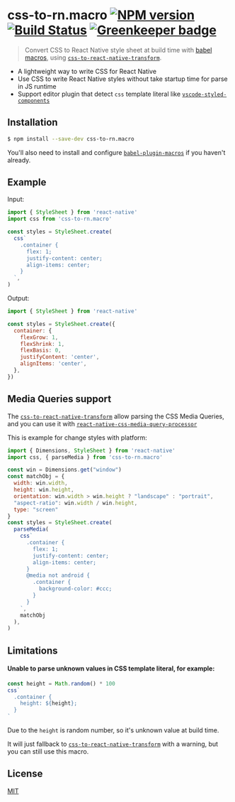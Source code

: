 # css-to-rn.macro [![NPM version](http://img.shields.io/npm/v/css-to-rn.macro.svg?style=flat)](https://www.npmjs.com/package/css-to-rn.macro) [![Build Status](https://travis-ci.org/jhen0409/css-to-rn.macro.svg?branch=master)](https://travis-ci.org/jhen0409/css-to-rn.macro) [![Greenkeeper badge](https://badges.greenkeeper.io/jhen0409/css-to-rn.macro.svg)](https://greenkeeper.io/)

> Convert CSS to React Native style sheet at build time with [babel macros](https://github.com/kentcdodds/babel-plugin-macros), using [`css-to-react-native-transform`](https://github.com/kristerkari/css-to-react-native-transform).

- A lightweight way to write CSS for React Native
- Use CSS to write React Native styles without take startup time for parse in JS runtime
- Support editor plugin that detect `css` template literal like [`vscode-styled-components`](https://github.com/styled-components/vscode-styled-components)

## Installation

```bash
$ npm install --save-dev css-to-rn.macro
```

You'll also need to install and configure [`babel-plugin-macros`](https://github.com/kentcdodds/babel-plugin-macros) if you haven't already.

## Example

Input:

```js
import { StyleSheet } from 'react-native'
import css from 'css-to-rn.macro'

const styles = StyleSheet.create(
  css`
    .container {
      flex: 1;
      justify-content: center;
      align-items: center;
    }
  `,
)
```

Output:

```js
import { StyleSheet } from 'react-native'

const styles = StyleSheet.create({
  container: {
    flexGrow: 1,
    flexShrink: 1,
    flexBasis: 0,
    justifyContent: 'center',
    alignItems: 'center',
  },
})
```

## Media Queries support

The [`css-to-react-native-transform`](https://github.com/kristerkari/css-to-react-native-transform) allow parsing the CSS Media Queries, and you can use it with [`react-native-css-media-query-processor`](https://github.com/kristerkari/react-native-css-media-query-processor)

This is example for change styles with platform:

```js
import { Dimensions, StyleSheet } from 'react-native'
import css, { parseMedia } from 'css-to-rn.macro'

const win = Dimensions.get("window")
const matchObj = {
  width: win.width,
  height: win.height,
  orientation: win.width > win.height ? "landscape" : "portrait",
  "aspect-ratio": win.width / win.height,
  type: "screen"
}
const styles = StyleSheet.create(
  parseMedia(
    css`
      .container {
        flex: 1;
        justify-content: center;
        align-items: center;
      }
      @media not android {
        .container {
          background-color: #ccc;
        }
      }
    `,
    matchObj
  ),
)
```

## Limitations

#### Unable to parse unknown values in CSS template literal, for example:

```js
const height = Math.random() * 100
css`
  .container {
    height: ${height};
  }
`
```

Due to the `height` is random number, so it's unknown value at build time.

It will just fallback to [`css-to-react-native-transform`](https://github.com/kristerkari/css-to-react-native-transform) with a warning, but you can still use this macro.

## License

[MIT](LICENSE.md)
